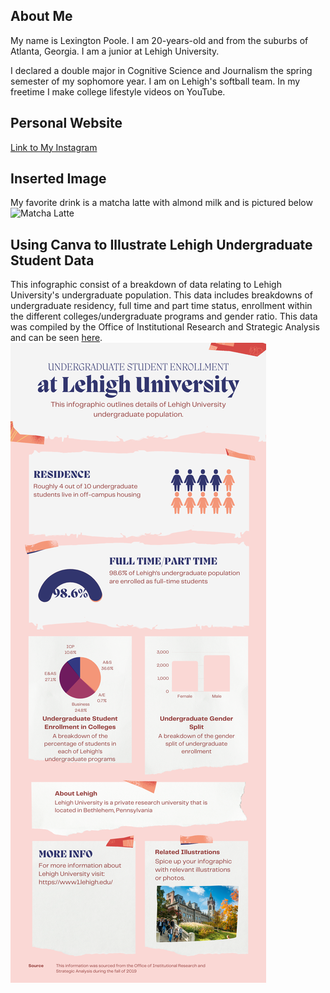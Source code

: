 ## About Me
My name is Lexington Poole. I am 20-years-old and from the suburbs of Atlanta, Georgia. I am a junior at Lehigh University.

I declared a double major in Cognitive Science and Journalism the spring semester of my sophomore year. I am on Lehigh's softball team. In my freetime I make college lifestyle videos on YouTube.

## Personal Website
[Link to My Instagram](https://www.instagram.com/lexijpoole/)

## Inserted Image
My favorite drink is a matcha latte with almond milk and is pictured below
![Matcha Latte](https://www.acozykitchen.com/wp-content/uploads/2017/04/IcedMatchaLatte-1.jpg) 

## Using Canva to Illustrate Lehigh Undergraduate Student Data
This infographic consist of a breakdown of data relating to Lehigh University's undergraduate population. This data includes breakdowns of undergraduate residency, full time and part time status, enrollment within the different colleges/undergraduate programs and gender ratio. This data was compiled by the Office of Institutional Research and Strategic Analysis and can be seen [here](https://oirsa.lehigh.edu/sites/oirsa.lehigh.edu/files/LUprofile_2019.pdf).
![Lehigh Undergraduate Student Infographic](https://github.com/lexingtonpoole/lexingtonpoole.github.io/blob/main/datacanva.png?raw=true)

